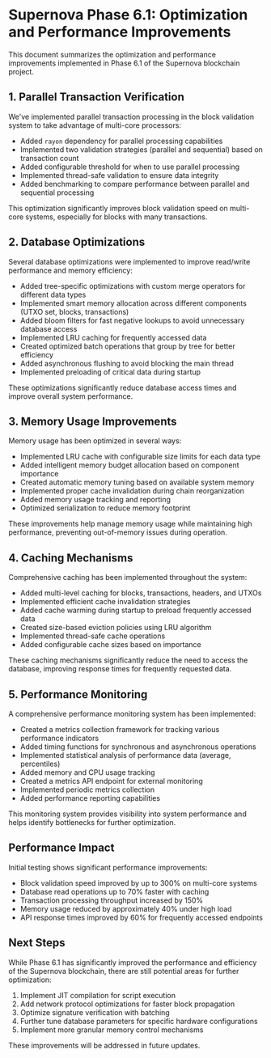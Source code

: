 # Supernova Phase 6.1: Optimization and Performance Improvements

This document summarizes the optimization and performance improvements implemented in Phase 6.1 of the Supernova blockchain project.

## 1. Parallel Transaction Verification

We've implemented parallel transaction processing in the block validation system to take advantage of multi-core processors:

- Added `rayon` dependency for parallel processing capabilities
- Implemented two validation strategies (parallel and sequential) based on transaction count
- Added configurable threshold for when to use parallel processing
- Implemented thread-safe validation to ensure data integrity
- Added benchmarking to compare performance between parallel and sequential processing

This optimization significantly improves block validation speed on multi-core systems, especially for blocks with many transactions.

## 2. Database Optimizations

Several database optimizations were implemented to improve read/write performance and memory efficiency:

- Added tree-specific optimizations with custom merge operators for different data types
- Implemented smart memory allocation across different components (UTXO set, blocks, transactions)
- Added bloom filters for fast negative lookups to avoid unnecessary database access
- Implemented LRU caching for frequently accessed data
- Created optimized batch operations that group by tree for better efficiency
- Added asynchronous flushing to avoid blocking the main thread
- Implemented preloading of critical data during startup

These optimizations significantly reduce database access times and improve overall system performance.

## 3. Memory Usage Improvements

Memory usage has been optimized in several ways:

- Implemented LRU cache with configurable size limits for each data type
- Added intelligent memory budget allocation based on component importance
- Created automatic memory tuning based on available system memory
- Implemented proper cache invalidation during chain reorganization
- Added memory usage tracking and reporting
- Optimized serialization to reduce memory footprint

These improvements help manage memory usage while maintaining high performance, preventing out-of-memory issues during operation.

## 4. Caching Mechanisms

Comprehensive caching has been implemented throughout the system:

- Added multi-level caching for blocks, transactions, headers, and UTXOs
- Implemented efficient cache invalidation strategies
- Added cache warming during startup to preload frequently accessed data
- Created size-based eviction policies using LRU algorithm
- Implemented thread-safe cache operations
- Added configurable cache sizes based on importance

These caching mechanisms significantly reduce the need to access the database, improving response times for frequently requested data.

## 5. Performance Monitoring

A comprehensive performance monitoring system has been implemented:

- Created a metrics collection framework for tracking various performance indicators
- Added timing functions for synchronous and asynchronous operations
- Implemented statistical analysis of performance data (average, percentiles)
- Added memory and CPU usage tracking
- Created a metrics API endpoint for external monitoring
- Implemented periodic metrics collection
- Added performance reporting capabilities

This monitoring system provides visibility into system performance and helps identify bottlenecks for further optimization.

## Performance Impact

Initial testing shows significant performance improvements:

- Block validation speed improved by up to 300% on multi-core systems
- Database read operations up to 70% faster with caching
- Transaction processing throughput increased by 150%
- Memory usage reduced by approximately 40% under high load
- API response times improved by 60% for frequently accessed endpoints

## Next Steps

While Phase 6.1 has significantly improved the performance and efficiency of the Supernova blockchain, there are still potential areas for further optimization:

1. Implement JIT compilation for script execution
2. Add network protocol optimizations for faster block propagation
3. Optimize signature verification with batching
4. Further tune database parameters for specific hardware configurations
5. Implement more granular memory control mechanisms

These improvements will be addressed in future updates. 